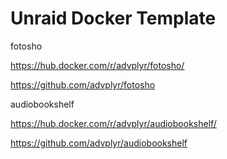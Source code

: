 # Unraid Docker Template

fotosho

https://hub.docker.com/r/advplyr/fotosho/

https://github.com/advplyr/fotosho


audiobookshelf

https://hub.docker.com/r/advplyr/audiobookshelf/

https://github.com/advplyr/audiobookshelf


